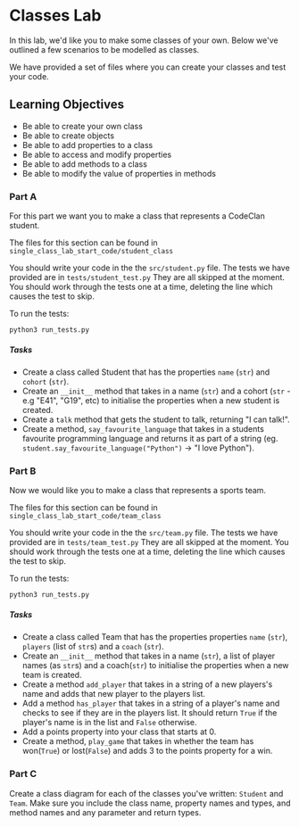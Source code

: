 # Classes Lab 

In this lab, we'd like you to make some classes of your own. Below we've outlined a few scenarios to be modelled as classes. 

We have provided a set of files where you can create your classes and test your code.

## Learning Objectives

- Be able to create your own class
- Be able to create objects
- Be able to add properties to a class
- Be able to access and modify properties
- Be able to add methods to a class
- Be able to modify the value of properties in methods

### Part A

For this part we want you to make a class that represents a CodeClan student.

The files for this section can be found in `single_class_lab_start_code/student_class`

You should write your code in the the `src/student.py` file.
The tests we have provided are in `tests/student_test.py` They are all skipped at the moment. You should work through the tests one at a time, deleting the line which causes the test to skip.

To run the tests:

`python3 run_tests.py`

##### Tasks

- Create a class called Student that has the properties `name` (`str`) and `cohort` (`str`).
- Create an `__init__` method that takes in a name (`str`) and a cohort (`str` - e.g "E41", "G19", etc) to initialise the properties when a new student is created.
- Create a `talk` method that gets the student to talk, returning "I can talk!".
- Create a method, `say_favourite_language` that takes in a students favourite programming language and returns it as part of a string (eg. `student.say_favourite_language("Python")` -> "I love Python").

### Part B

Now we would like you to make a class that represents a sports team.

The files for this section can be found in `single_class_lab_start_code/team_class`

You should write your code in the the `src/team.py` file.
The tests we have provided are in `tests/team_test.py` They are all skipped at the moment. You should work through the tests one at a time, deleting the line which causes the test to skip.

To run the tests:

`python3 run_tests.py`

##### Tasks

- Create a class called Team that has the properties properties `name` (`str`), `players` (list of `str`s) and a `coach` (`str`).
- Create an `__init__` method that takes in a name (`str`), a list of player names (as `str`s) and a coach(`str`) to initialise the properties when a new team is created.
- Create a method `add_player` that takes in a string of a new players's name and adds that new player to the players list.
- Add a method `has_player` that takes in a string of a player's name and checks to see if they are in the players list. It should return `True` if the player's name is in the list and `False` otherwise.
- Add a points property into your class that starts at 0.
- Create a method, `play_game` that takes in whether the team has won(`True`) or lost(`False`) and adds 3 to the points property for a win.

### Part C

Create a class diagram for each of the classes you've written: `Student` and `Team`. Make sure you include the class name, property names and types, and method names and any parameter and return types.
